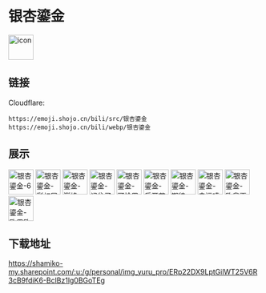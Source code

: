 # 银杏鎏金
<img src="https://emoji.shojo.cn/bili/src/银杏鎏金/icon.png" width="50" height="50" alt="icon">

## 链接
Cloudflare:
```
https://emoji.shojo.cn/bili/src/银杏鎏金
https://emoji.shojo.cn/bili/webp/银杏鎏金
```
## 展示
<img src="https://emoji.shojo.cn/bili/src/银杏鎏金/银杏鎏金-6.png" width="50" height="50" alt="银杏鎏金-6">
<img src="https://emoji.shojo.cn/bili/src/银杏鎏金/银杏鎏金-彩虹屁.png" width="50" height="50" alt="银杏鎏金-彩虹屁">
<img src="https://emoji.shojo.cn/bili/src/银杏鎏金/银杏鎏金-巅峰.png" width="50" height="50" alt="银杏鎏金-巅峰">
<img src="https://emoji.shojo.cn/bili/src/银杏鎏金/银杏鎏金-记住了.png" width="50" height="50" alt="银杏鎏金-记住了">
<img src="https://emoji.shojo.cn/bili/src/银杏鎏金/银杏鎏金-可怜巴巴.png" width="50" height="50" alt="银杏鎏金-可怜巴巴">
<img src="https://emoji.shojo.cn/bili/src/银杏鎏金/银杏鎏金-乐开花.png" width="50" height="50" alt="银杏鎏金-乐开花">
<img src="https://emoji.shojo.cn/bili/src/银杏鎏金/银杏鎏金-期待.png" width="50" height="50" alt="银杏鎏金-期待">
<img src="https://emoji.shojo.cn/bili/src/银杏鎏金/银杏鎏金-幸运喷雾.png" width="50" height="50" alt="银杏鎏金-幸运喷雾">
<img src="https://emoji.shojo.cn/bili/src/银杏鎏金/银杏鎏金-欧皇再现.png" width="50" height="50" alt="银杏鎏金-欧皇再现">
<img src="https://emoji.shojo.cn/bili/src/银杏鎏金/银杏鎏金-欧里欧气.png" width="50" height="50" alt="银杏鎏金-欧里欧气">

## 下载地址

https://shamiko-my.sharepoint.com/:u:/g/personal/img_yuru_pro/ERp22DX9LptGilWT25V6R3cB9fdiK6-BclBz1lg0BGoTEg
